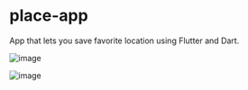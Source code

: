 # place-app

App that lets you save favorite location using Flutter and Dart.

![image](https://github.com/user-attachments/assets/63925c24-72c7-4ac0-9393-88de7a6c04f5)

![image](https://github.com/user-attachments/assets/67b34dc3-4225-499f-a9fa-f1900212901c)
